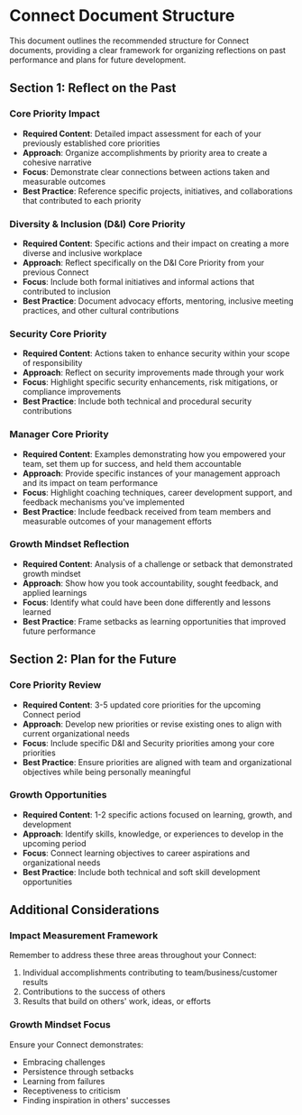 # Connect Document Structure

This document outlines the recommended structure for Connect documents, providing a clear framework for organizing reflections on past performance and plans for future development.

## Section 1: Reflect on the Past

### Core Priority Impact
- **Required Content**: Detailed impact assessment for each of your previously established core priorities
- **Approach**: Organize accomplishments by priority area to create a cohesive narrative
- **Focus**: Demonstrate clear connections between actions taken and measurable outcomes
- **Best Practice**: Reference specific projects, initiatives, and collaborations that contributed to each priority

### Diversity & Inclusion (D&I) Core Priority
- **Required Content**: Specific actions and their impact on creating a more diverse and inclusive workplace
- **Approach**: Reflect specifically on the D&I Core Priority from your previous Connect
- **Focus**: Include both formal initiatives and informal actions that contributed to inclusion
- **Best Practice**: Document advocacy efforts, mentoring, inclusive meeting practices, and other cultural contributions

### Security Core Priority
- **Required Content**: Actions taken to enhance security within your scope of responsibility
- **Approach**: Reflect on security improvements made through your work
- **Focus**: Highlight specific security enhancements, risk mitigations, or compliance improvements
- **Best Practice**: Include both technical and procedural security contributions

### Manager Core Priority
- **Required Content**: Examples demonstrating how you empowered your team, set them up for success, and held them accountable
- **Approach**: Provide specific instances of your management approach and its impact on team performance
- **Focus**: Highlight coaching techniques, career development support, and feedback mechanisms you've implemented
- **Best Practice**: Include feedback received from team members and measurable outcomes of your management efforts

### Growth Mindset Reflection
- **Required Content**: Analysis of a challenge or setback that demonstrated growth mindset
- **Approach**: Show how you took accountability, sought feedback, and applied learnings
- **Focus**: Identify what could have been done differently and lessons learned
- **Best Practice**: Frame setbacks as learning opportunities that improved future performance

## Section 2: Plan for the Future

### Core Priority Review
- **Required Content**: 3-5 updated core priorities for the upcoming Connect period
- **Approach**: Develop new priorities or revise existing ones to align with current organizational needs
- **Focus**: Include specific D&I and Security priorities among your core priorities
- **Best Practice**: Ensure priorities are aligned with team and organizational objectives while being personally meaningful

### Growth Opportunities
- **Required Content**: 1-2 specific actions focused on learning, growth, and development
- **Approach**: Identify skills, knowledge, or experiences to develop in the upcoming period
- **Focus**: Connect learning objectives to career aspirations and organizational needs
- **Best Practice**: Include both technical and soft skill development opportunities

## Additional Considerations

### Impact Measurement Framework
Remember to address these three areas throughout your Connect:
1. Individual accomplishments contributing to team/business/customer results
2. Contributions to the success of others
3. Results that build on others' work, ideas, or efforts

### Growth Mindset Focus
Ensure your Connect demonstrates:
- Embracing challenges
- Persistence through setbacks
- Learning from failures
- Receptiveness to criticism
- Finding inspiration in others' successes